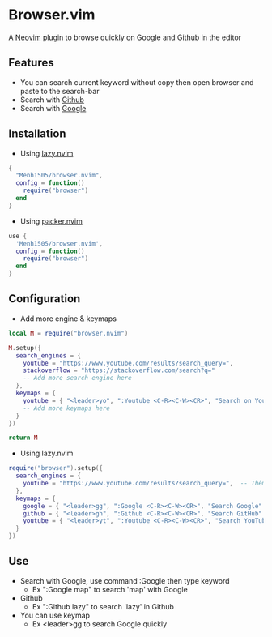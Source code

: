 # Browser.vim

A [Neovim](https://neovim.io/) plugin to browse quickly on Google and Github in the editor

## Features

- You can search current keyword without copy then open browser and paste to the search-bar
- Search with [Github](https://github.com/)
- Search with [Google](google.com)

## Installation

- Using [lazy.nvim](https://github.com/folke/lazy.nvim)

```lua
{
  "Menh1505/browser.nvim",
  config = function()
    require("browser")
  end
}
```

- Using [packer.nvim](https://github.com/wbthomason/packer.nvim)

```lua
use {
  'Menh1505/browser.nvim',
  config = function()
    require("browser")
  end
}
```

## Configuration

- Add more engine & keymaps

```lua
local M = require("browser.nvim")

M.setup({
  search_engines = {
    youtube = "https://www.youtube.com/results?search_query=",
    stackoverflow = "https://stackoverflow.com/search?q="
    -- Add more search engine here
  },
  keymaps = {
    youtube = { "<leader>yo", ":Youtube <C-R><C-W><CR>", "Search on YouTube" },
    -- Add more keymaps here
  }
})

return M
```

- Using lazy.nvim

```lua
require("browser").setup({
  search_engines = {
    youtube = "https://www.youtube.com/results?search_query=",  -- Thêm YouTube
  },
  keymaps = {
    google = { "<leader>gg", ":Google <C-R><C-W><CR>", "Search Google" },
    github = { "<leader>gh", ":Github <C-R><C-W><CR>", "Search GitHub" },
    youtube = { "<leader>yt", ":Youtube <C-R><C-W><CR>", "Search YouTube" },
  }
})
```

## Use

- Search with Google, use command :Google then type keyword
  - Ex ":Google map" to search 'map' with Google
- Github
  - Ex ":Github lazy" to search 'lazy' in Github
- You can use keymap
  - Ex &lt;leader&gt;gg to search Google quickly
